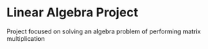 # Linear Algebra Project

Project focused on solving an algebra problem of performing matrix multiplication